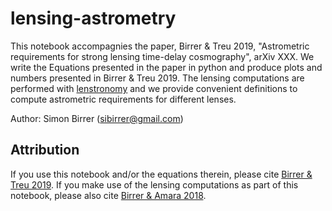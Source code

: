 # lensing-astrometry
This notebook accompagnies the paper, Birrer & Treu 2019, "Astrometric requirements for strong lensing time-delay cosmography", arXiv XXX.
We write the Equations presented in the paper in python and produce plots and numbers presented in Birrer & Treu 2019.
The lensing computations are performed with [lenstronomy](https://github.com/sibirrer/lenstronomy) and we provide convenient definitions to compute astrometric requirements for different lenses.

Author: Simon Birrer (sibirrer@gmail.com)

Attribution
-----------
If you use this notebook and/or the equations therein, please cite [Birrer & Treu 2019](https://arxiv.org/abs/XXX).
If you make use of the lensing computations as part of this notebook, please also cite [Birrer & Amara 2018](https://arxiv.org/abs/1803.09746).

